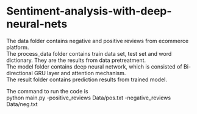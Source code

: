 # Sentiment-analysis-with-deep-neural-nets
The data folder contains negative and positive reviews from ecommerce platform.     
The process_data folder contains train data set, test set and word dictionary. They are the results from data pretreatment.      
The model folder contains deep neural network, which is consisted of Bi-directional GRU layer and attention mechanism.       
The result folder contains prediction results from trained model.      

The command to run the code is       
python main.py -positive_reviews Data/pos.txt -negative_reviews Data/neg.txt
